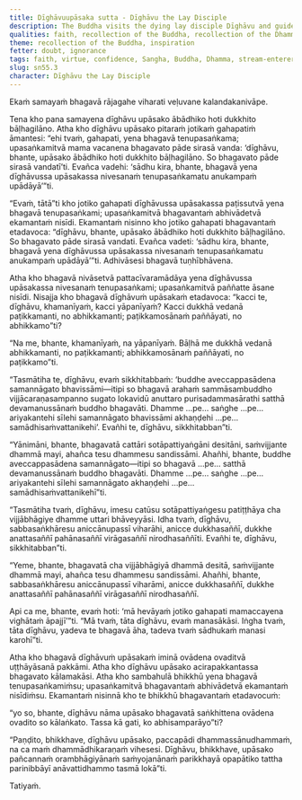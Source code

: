 ```yaml
---
title: Dīghāvuupāsaka sutta - Dīghāvu the Lay Disciple
description: The Buddha visits the dying lay disciple Dīghāvu and guides him to reflect on his solid foundation of faith and virtue (stream-entry), and then on deeper insights into impermanence. After his death, the Buddha declares him a wise non-returner, now bound for final Nibbāna.
qualities: faith, recollection of the Buddha, recollection of the Dhamma, recollection of the Saṅgha, ethical conduct, contentment, recognition of impermanence, recognition of unsatisfactoriness, recognition of not-self, giving up, dispassion, ending
theme: recollection of the Buddha, inspiration
fetter: doubt, ignorance
tags: faith, virtue, confidence, Sangha, Buddha, Dhamma, stream-enterer, Nibbāna, doubt, ignorance, sn, sn45-56, sn55
slug: sn55.3
character: Dīghāvu the Lay Disciple
---
```


Ekaṁ samayaṁ bhagavā rājagahe viharati veḷuvane kalandakanivāpe.

Tena kho pana samayena dīghāvu upāsako ābādhiko hoti dukkhito bāḷhagilāno. Atha kho dīghāvu upāsako pitaraṁ jotikaṁ gahapatiṁ āmantesi: “ehi tvaṁ, gahapati, yena bhagavā tenupasaṅkama; upasaṅkamitvā mama vacanena bhagavato pāde sirasā vanda: ‘dīghāvu, bhante, upāsako ābādhiko hoti dukkhito bāḷhagilāno. So bhagavato pāde sirasā vandatī’ti. Evañca vadehi: ‘sādhu kira, bhante, bhagavā yena dīghāvussa upāsakassa nivesanaṁ tenupasaṅkamatu anukampaṁ upādāyā’”ti.

“Evaṁ, tātā”ti kho jotiko gahapati dīghāvussa upāsakassa paṭissutvā yena bhagavā tenupasaṅkami; upasaṅkamitvā bhagavantaṁ abhivādetvā ekamantaṁ nisīdi. Ekamantaṁ nisinno kho jotiko gahapati bhagavantaṁ etadavoca: “dīghāvu, bhante, upāsako ābādhiko hoti dukkhito bāḷhagilāno. So bhagavato pāde sirasā vandati. Evañca vadeti: ‘sādhu kira, bhante, bhagavā yena dīghāvussa upāsakassa nivesanaṁ tenupasaṅkamatu anukampaṁ upādāyā’”ti. Adhivāsesi bhagavā tuṇhībhāvena.

Atha kho bhagavā nivāsetvā pattacīvaramādāya yena dīghāvussa upāsakassa nivesanaṁ tenupasaṅkami; upasaṅkamitvā paññatte āsane nisīdi. Nisajja kho bhagavā dīghāvuṁ upāsakaṁ etadavoca: “kacci te, dīghāvu, khamanīyaṁ, kacci yāpanīyaṁ? Kacci dukkhā vedanā paṭikkamanti, no abhikkamanti; paṭikkamosānaṁ paññāyati, no abhikkamo”ti?

“Na me, bhante, khamanīyaṁ, na yāpanīyaṁ. Bāḷhā me dukkhā vedanā abhikkamanti, no paṭikkamanti; abhikkamosānaṁ paññāyati, no paṭikkamo”ti.

“Tasmātiha te, dīghāvu, evaṁ sikkhitabbaṁ: ‘buddhe aveccappasādena samannāgato bhavissāmi—itipi so bhagavā arahaṁ sammāsambuddho vijjācaraṇasampanno sugato lokavidū anuttaro purisadammasārathi satthā devamanussānaṁ buddho bhagavāti. Dhamme …pe… saṅghe …pe… ariyakantehi sīlehi samannāgato bhavissāmi akhaṇḍehi …pe… samādhisaṁvattanikehi’. Evañhi te, dīghāvu, sikkhitabban”ti.

“Yānimāni, bhante, bhagavatā cattāri sotāpattiyaṅgāni desitāni, saṁvijjante dhammā mayi, ahañca tesu dhammesu sandissāmi. Ahañhi, bhante, buddhe aveccappasādena samannāgato—itipi so bhagavā …pe… satthā devamanussānaṁ buddho bhagavāti. Dhamme …pe… saṅghe …pe… ariyakantehi sīlehi samannāgato akhaṇḍehi …pe… samādhisaṁvattanikehī”ti.

“Tasmātiha tvaṁ, dīghāvu, imesu catūsu sotāpattiyaṅgesu patiṭṭhāya cha vijjābhāgiye dhamme uttari bhāveyyāsi. Idha tvaṁ, dīghāvu, sabbasaṅkhāresu aniccānupassī viharāhi, anicce dukkhasaññī, dukkhe anattasaññī pahānasaññī virāgasaññī nirodhasaññīti. Evañhi te, dīghāvu, sikkhitabban”ti.

“Yeme, bhante, bhagavatā cha vijjābhāgiyā dhammā desitā, saṁvijjante dhammā mayi, ahañca tesu dhammesu sandissāmi. Ahañhi, bhante, sabbasaṅkhāresu aniccānupassī viharāmi, anicce dukkhasaññī, dukkhe anattasaññī pahānasaññī virāgasaññī nirodhasaññī.

Api ca me, bhante, evaṁ hoti: ‘mā hevāyaṁ jotiko gahapati mamaccayena vighātaṁ āpajjī’”ti. “Mā tvaṁ, tāta dīghāvu, evaṁ manasākāsi. Iṅgha tvaṁ, tāta dīghāvu, yadeva te bhagavā āha, tadeva tvaṁ sādhukaṁ manasi karohī”ti.

Atha kho bhagavā dīghāvuṁ upāsakaṁ iminā ovādena ovaditvā uṭṭhāyāsanā pakkāmi. Atha kho dīghāvu upāsako acirapakkantassa bhagavato kālamakāsi. Atha kho sambahulā bhikkhū yena bhagavā tenupasaṅkamiṁsu; upasaṅkamitvā bhagavantaṁ abhivādetvā ekamantaṁ nisīdiṁsu. Ekamantaṁ nisinnā kho te bhikkhū bhagavantaṁ etadavocuṁ:

“yo so, bhante, dīghāvu nāma upāsako bhagavatā saṅkhittena ovādena ovadito so kālaṅkato. Tassa kā gati, ko abhisamparāyo”ti?

“Paṇḍito, bhikkhave, dīghāvu upāsako, paccapādi dhammassānudhammaṁ, na ca maṁ dhammādhikaraṇaṁ vihesesi. Dīghāvu, bhikkhave, upāsako pañcannaṁ orambhāgiyānaṁ saṁyojanānaṁ parikkhayā opapātiko tattha parinibbāyī anāvattidhammo tasmā lokā”ti.

Tatiyaṁ.
